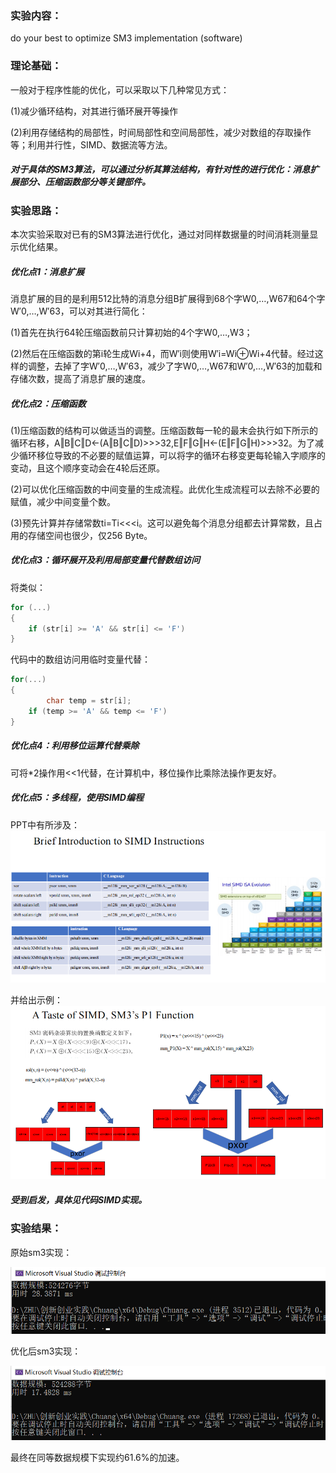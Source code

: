 ### 实验内容：
do your best to optimize SM3 implementation (software)
### 理论基础：
一般对于程序性能的优化，可以采取以下几种常见方式：

(1)减少循环结构，对其进行循环展开等操作

(2)利用存储结构的局部性，时间局部性和空间局部性，减少对数组的存取操作等；利用并行性，SIMD、数据流等方法。

##### 对于具体的SM3算法，可以通过分析其算法结构，有针对性的进行优化：消息扩展部分、压缩函数部分等关键部件。
### 实验思路：
本次实验采取对已有的SM3算法进行优化，通过对同样数据量的时间消耗测量显示优化结果。

##### 优化点1：消息扩展

消息扩展的目的是利用512比特的消息分组B扩展得到68个字W0,…,W67和64个字W′0,…,W′63，可以对其进行简化：

(1)首先在执行64轮压缩函数前只计算初始的4个字W0,…,W3；

(2)然后在压缩函数的第i轮生成Wi+4，而W′i则使用W′i=Wi⊕Wi+4代替。经过这样的调整，去掉了字W′0,…,W′63，减少了字W0,…,W67和W′0,…,W′63的加载和存储次数，提高了消息扩展的速度。
##### 优化点2：压缩函数
(1)压缩函数的结构可以做适当的调整。压缩函数每一轮的最末会执行如下所示的循环右移，A‖B‖C‖D←(A‖B‖C‖D)>>>32,E‖F‖G‖H←(E‖F‖G‖H)>>>32。为了减少循环移位导致的不必要的赋值运算，可以将字的循环右移变更每轮输入字顺序的变动，且这个顺序变动会在4轮后还原。

(2)可以优化压缩函数的中间变量的生成流程。此优化生成流程可以去除不必要的赋值，减少中间变量个数。

(3)预先计算并存储常数ti=Ti<<<i。这可以避免每个消息分组都去计算常数，且占用的存储空间也很少，仅256 Byte。
##### 优化点3：循环展开及利用局部变量代替数组访问
将类似：
```c
for (...)
{
	if (str[i] >= 'A' && str[i] <= 'F')
}
```
代码中的数组访问用临时变量代替：
```c
for(...)
{
        char temp = str[i];
	if (temp >= 'A' && temp <= 'F')
}
```
##### 优化点4：利用移位运算代替乘除
可将*2操作用<<1代替，在计算机中，移位操作比乘除法操作更友好。
##### 优化点5：多线程，使用SIMD编程
PPT中有所涉及：
![img](https://github.com/Azzzting/homework-group-48/blob/main/Project4/img/4.png)

并给出示例：
![img](https://github.com/Azzzting/homework-group-48/blob/main/Project4/img/3.png)
##### 受到启发，具体见代码SIMD实现。

### 实验结果：
原始sm3实现：

![img](https://github.com/Azzzting/homework-group-48/blob/main/Project4/img/2.png)

优化后sm3实现：

![img](https://github.com/Azzzting/homework-group-48/blob/main/Project4/img/1.png)

最终在同等数据规模下实现约61.6%的加速。

